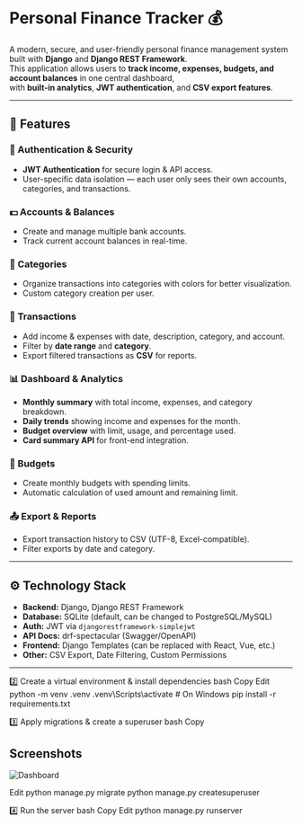 # Personal Finance Tracker 💰

A modern, secure, and user-friendly personal finance management system built with **Django** and **Django REST Framework**.  
This application allows users to **track income, expenses, budgets, and account balances** in one central dashboard,  
with **built-in analytics**, **JWT authentication**, and **CSV export features**.

---

## 📌 Features

### 🔐 Authentication & Security
- **JWT Authentication** for secure login & API access.
- User-specific data isolation — each user only sees their own accounts, categories, and transactions.

### 💵 Accounts & Balances
- Create and manage multiple bank accounts.
- Track current account balances in real-time.

### 📂 Categories
- Organize transactions into categories with colors for better visualization.
- Custom category creation per user.

### 📑 Transactions
- Add income & expenses with date, description, category, and account.
- Filter by **date range** and **category**.
- Export filtered transactions as **CSV** for reports.

### 📊 Dashboard & Analytics
- **Monthly summary** with total income, expenses, and category breakdown.
- **Daily trends** showing income and expenses for the month.
- **Budget overview** with limit, usage, and percentage used.
- **Card summary API** for front-end integration.

### 📆 Budgets
- Create monthly budgets with spending limits.
- Automatic calculation of used amount and remaining limit.

### 📤 Export & Reports
- Export transaction history to CSV (UTF-8, Excel-compatible).
- Filter exports by date and category.

---

## ⚙️ Technology Stack

- **Backend:** Django, Django REST Framework
- **Database:** SQLite (default, can be changed to PostgreSQL/MySQL)
- **Auth:** JWT via `djangorestframework-simplejwt`
- **API Docs:** drf-spectacular (Swagger/OpenAPI)
- **Frontend:** Django Templates (can be replaced with React, Vue, etc.)
- **Other:** CSV Export, Date Filtering, Custom Permissions

---


2️⃣ Create a virtual environment & install dependencies
bash
Copy
Edit
python -m venv .venv
.venv\Scripts\activate    # On Windows
pip install -r requirements.txt

3️⃣ Apply migrations & create a superuser
bash
Copy

## Screenshots

![Dashboard](screenshot.png)


Edit
python manage.py migrate
python manage.py createsuperuser

4️⃣ Run the server
bash
Copy
Edit
python manage.py runserver
